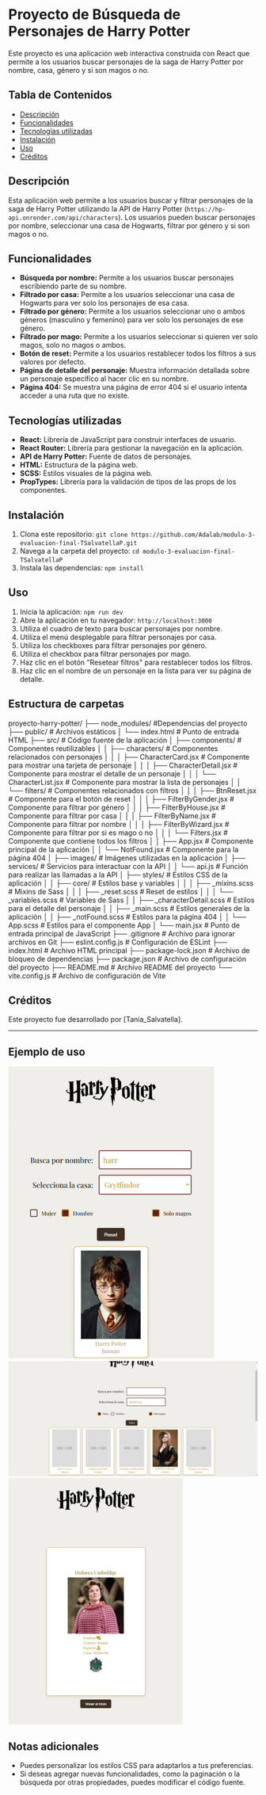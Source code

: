 # Proyecto de Búsqueda de Personajes de Harry Potter

Este proyecto es una aplicación web interactiva construida con React que permite a los usuarios buscar personajes de la saga de Harry Potter por nombre, casa, género y si son magos o no.

## Tabla de Contenidos

- [Descripción](#descripcion)
- [Funcionalidades](#funcionalidades)
- [Tecnologías utilizadas](#tecnologias)
- [Instalación](#instalacion)
- [Uso](#uso)
- [Créditos](#creditos)

## Descripción

Esta aplicación web permite a los usuarios buscar y filtrar personajes de la saga de Harry Potter utilizando la API de Harry Potter (`https://hp-api.onrender.com/api/characters`). Los usuarios pueden buscar personajes por nombre, seleccionar una casa de Hogwarts, filtrar por género y si son magos o no.

## Funcionalidades

- **Búsqueda por nombre:** Permite a los usuarios buscar personajes escribiendo parte de su nombre.
- **Filtrado por casa:** Permite a los usuarios seleccionar una casa de Hogwarts para ver solo los personajes de esa casa.
- **Filtrado por género:** Permite a los usuarios seleccionar uno o ambos géneros (masculino y femenino) para ver solo los personajes de ese género.
- **Filtrado por mago:** Permite a los usuarios seleccionar si quieren ver solo magos, solo no magos o ambos.
- **Botón de reset:** Permite a los usuarios restablecer todos los filtros a sus valores por defecto.
- **Página de detalle del personaje:** Muestra información detallada sobre un personaje específico al hacer clic en su nombre.
- **Página 404:** Se muestra una página de error 404 si el usuario intenta acceder a una ruta que no existe.

## Tecnologías utilizadas

- **React:** Librería de JavaScript para construir interfaces de usuario.
- **React Router:** Librería para gestionar la navegación en la aplicación.
- **API de Harry Potter:** Fuente de datos de personajes.
- **HTML:** Estructura de la página web.
- **SCSS:** Estilos visuales de la página web.
- **PropTypes:** Librería para la validación de tipos de las props de los componentes.

## Instalación

1. Clona este repositorio: `git clone https://github.com/Adalab/modulo-3-evaluacion-final-TSalvatellaP.git`
2. Navega a la carpeta del proyecto: `cd modulo-3-evaluacion-final-TSalvatellaP`
3. Instala las dependencias: `npm install`

## Uso

1. Inicia la aplicación: `npm run dev`
2. Abre la aplicación en tu navegador: `http://localhost:3000`
3. Utiliza el cuadro de texto para buscar personajes por nombre.
4. Utiliza el menú desplegable para filtrar personajes por casa.
5. Utiliza los checkboxes para filtrar personajes por género.
6. Utiliza el checkbox para filtrar personajes por mago.
7. Haz clic en el botón "Resetear filtros" para restablecer todos los filtros.
8. Haz clic en el nombre de un personaje en la lista para ver su página de detalle.


## Estructura de carpetas
proyecto-harry-potter/
├── node_modules/         #Dependencias del proyecto
├── public/               # Archivos estáticos
│   └── index.html       # Punto de entrada HTML
├── src/                  # Código fuente de la aplicación
│   ├── components/       # Componentes reutilizables
│   │   ├── characters/    # Componentes relacionados con personajes
│   │   │   ├── CharacterCard.jsx    # Componente para mostrar una tarjeta de personaje
│   │   │   ├── CharacterDetail.jsx  # Componente para mostrar el detalle de un personaje
│   │   │   └── CharacterList.jsx    # Componente para mostrar la lista de personajes
│   │   └── filters/       # Componentes relacionados con filtros
│   │   │   ├── BtnReset.jsx       # Componente para el botón de reset
│   │   │   ├── FilterByGender.jsx   # Componente para filtrar por género
│   │   │   ├── FilterByHouse.jsx   # Componente para filtrar por casa
│   │   │   ├── FilterByName.jsx    # Componente para filtrar por nombre
│   │   │   ├── FilterByWizard.jsx  # Componente para filtrar por si es mago o no
│   │   │   └── Filters.jsx        # Componente que contiene todos los filtros
│   │   ├── App.jsx            # Componente principal de la aplicación
│   │   └── NotFound.jsx       # Componente para la página 404
│   ├── images/            # Imágenes utilizadas en la aplicación
│   ├── services/          # Servicios para interactuar con la API
│   │   └── api.js         # Función para realizar las llamadas a la API
│   ├── styles/            # Estilos CSS de la aplicación
│   │   ├── core/          # Estilos base y variables
│   │   │   ├── _mixins.scss      # Mixins de Sass
│   │   │   ├── _reset.scss       # Reset de estilos
│   │   │   └── _variables.scss   # Variables de Sass
│   │   ├── _characterDetail.scss # Estilos para el detalle del personaje
│   │   ├── _main.scss          # Estilos generales de la aplicación
│   │   ├── _notFound.scss       # Estilos para la página 404
│   │   └── App.scss           # Estilos para el componente App
│   └── main.jsx            # Punto de entrada principal de JavaScript
├── .gitignore             # Archivo para ignorar archivos en Git
├── eslint.config.js      # Configuración de ESLint
├── index.html             # Archivo HTML principal
├── package-lock.json      # Archivo de bloqueo de dependencias
├── package.json           # Archivo de configuración del proyecto
├── README.md              # Archivo README del proyecto
└── vite.config.js         # Archivo de configuración de Vite

## Créditos

Este proyecto fue desarrollado por [Tania_Salvatella].

---

## Ejemplo de uso

![Ejempolo 1](src/images/readme-1.PNG)
![Ejempolo 2](src/images/readme-2.PNG)
![Ejempolo 3](src/images/readme-3.PNG)

## Notas adicionales

- Puedes personalizar los estilos CSS para adaptarlos a tus preferencias.
- Si deseas agregar nuevas funcionalidades, como la paginación o la búsqueda por otras propiedades, puedes modificar el código fuente.
